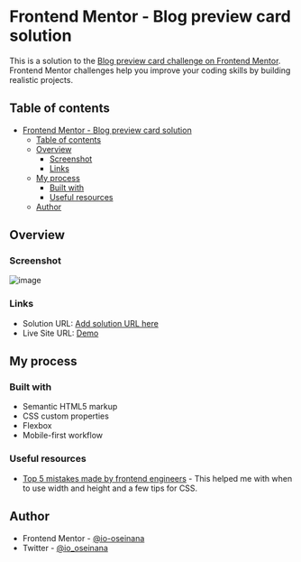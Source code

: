 # Frontend Mentor - Blog preview card solution

This is a solution to the [Blog preview card challenge on Frontend Mentor](https://www.frontendmentor.io/challenges/blog-preview-card-ckPaj01IcS). Frontend Mentor challenges help you improve your coding skills by building realistic projects. 

## Table of contents

- [Frontend Mentor - Blog preview card solution](#frontend-mentor---blog-preview-card-solution)
  - [Table of contents](#table-of-contents)
  - [Overview](#overview)
    - [Screenshot](#screenshot)
    - [Links](#links)
  - [My process](#my-process)
    - [Built with](#built-with)
    - [Useful resources](#useful-resources)
  - [Author](#author)

## Overview

### Screenshot

![image](https://github.com/io-oseinana/blog-preview-card-main/assets/105572944/48336466-97d7-4791-86ed-cf482a6b3708)

### Links

- Solution URL: [Add solution URL here](https://your-solution-url.com)
- Live Site URL: [Demo](https://io-oseinana.github.io/blog-preview-card-main/)

## My process

### Built with

- Semantic HTML5 markup
- CSS custom properties
- Flexbox
- Mobile-first workflow

### Useful resources

- [Top 5 mistakes made by frontend engineers](https://www.greatfrontend.com/blog/top-css-mistakes-made-by-front-end-engineers) - This helped me with when to use width and height and a few tips for CSS.

## Author

- Frontend Mentor - [@io-oseinana](https://www.frontendmentor.io/profile/io-oseinana)
- Twitter - [@io_oseinana](https://www.twitter.com/io_oseinana)

